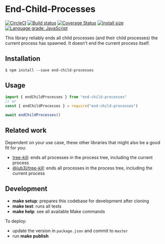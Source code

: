 # End-Child-Processes

[![CircleCI](https://circleci.com/gh/kevgo/end-child-processes.svg?style=shield)](https://circleci.com/gh/kevgo/end-child-processes)
[![Build status](https://ci.appveyor.com/api/projects/status/mawb87nkafx7sqvx/branch/master?svg=true)](https://ci.appveyor.com/project/kevgo/end-child-processes/branch/master)
[![Coverage Status](https://coveralls.io/repos/github/kevgo/end-child-processes/badge.svg)](https://coveralls.io/github/kevgo/end-child-processes)
[![install size](https://packagephobia.now.sh/badge?p=end-child-processes@1.0.0)](https://packagephobia.now.sh/result?p=end-child-processes@1.0.0)
[![Language grade: JavaScript](https://img.shields.io/lgtm/grade/javascript/g/kevgo/end-child-processes.svg)](https://lgtm.com/projects/g/kevgo/end-child-processes/context:javascript)

This library reliably ends all child processes (and their child processes) the
current process has spawned. It doesn't end the current process itself.

## Installation

```shell
$ npm install --save end-child-processes
```

## Usage

```js
import { endChildProcesses } from "end-child-processes"
// or
const { endChildProcesses } = require("end-child-processes")

await endChildProcesses()
```

## Related work

Dependent on your use case, these other libraries that might also be a good fit
for you:

- [tree-kill](https://github.com/pkrumins/node-tree-kill): ends all processes in
  the process tree, including the current process
- [@jub3i/tree-kill](https://github.com/jub3i/tree-kill): ends all processes in
  the process tree, including the current process

## Development

- <b type="make/command">make setup</b>: prepares this codebase for development
  after cloning
- <b type="make/command">make test</b>: runs all tests
- <b type="make/command">make help</b>: see all available Make commands

To deploy:

- update the version in `package.json` and commit to `master`
- run <b type="make/command">make publish</b>
